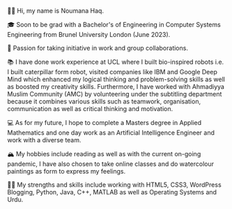 👋🏽 Hi, my name is Noumana Haq.

🎓 Soon to be grad with a Bachelor's of Engineering in Computer Systems Engineering from Brunel University London (June 2023).

🌇 Passion for taking initiative in work and group collaborations.

📚 I have done work experience at UCL where I built bio-inspired robots i.e. I built caterpillar form robot, visited companies like IBM and Google Deep Mind which enhanced my logical thinking and problem-solving skills as well as boosted my creativity skills. Furthermore, I have worked with Ahmadiyya Muslim Community (AMC) by volunteering under the subtitling department because it combines various skills such as teamwork, organisation, communication as well as critical thinking and motivation.

💻 As for my future, I hope to complete a Masters degree in Applied Mathematics and one day work as an Artificial Intelligence Engineer and work with a diverse team.

🏔 My hobbies include reading as well as with the current on-going pandemic, I have also chosen to take online classes and do watercolour paintings as form to express my feelings. 

💪🏽 My strengths and skills include working with HTML5, CSS3, WordPress Blogging, Python, Java, C++, MATLAB as well as Operating Systems and Urdu.

<!---
noumanahaq/noumanahaq is a ✨ special ✨ repository because its `README.md` (this file) appears on your GitHub profile.
You can click the Preview link to take a look at your changes.
--->
